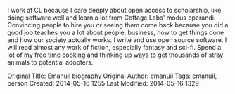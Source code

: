 <p>I work at CL because I care deeply about open access to scholarship, like doing software well and learn a lot from Cottage Labs' modus operandi. Convincing people to hire you or seeing them come back because you did a good job teaches you a lot about people, business, how to get things done and how our society actually works. I write and use open source software. I will read almost any work of fiction, especially fantasy and sci-fi. Spend a lot of my free time cooking and thinking up ways to get thousands of stray animals to potential adopters.</p>



Original Title: Emanuil biography
Original Author: emanuil
Tags: emanuil, person
Created: 2014-05-16 1255
Last Modified: 2014-05-16 1329
